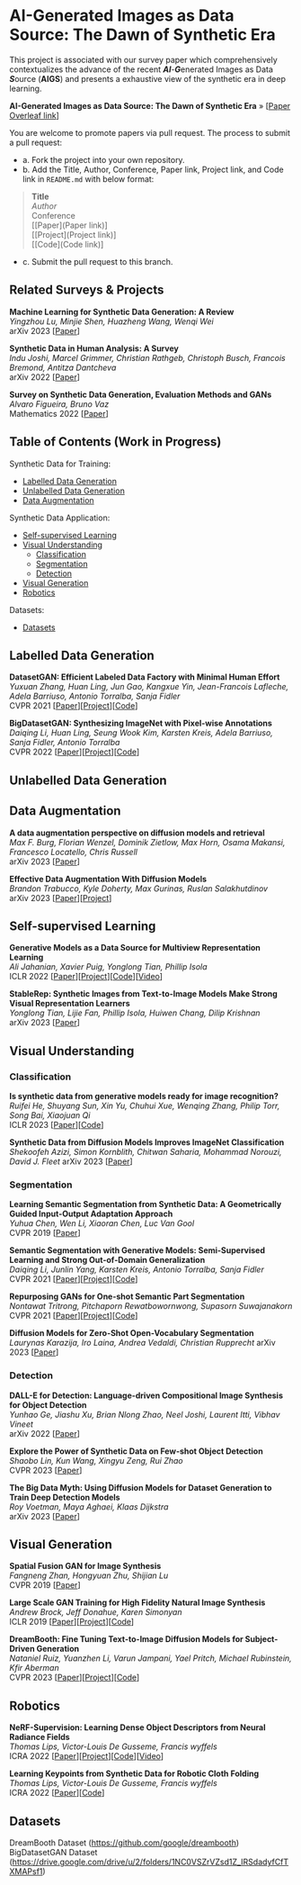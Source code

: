 # AI-Generated Images as Data Source: The Dawn of Synthetic Era
This project is associated with our survey paper which comprehensively contextualizes the advance of the recent ***AI***-***G***enerated Images as Data ***S***ource (**AIGS**) and presents a exhaustive view of the synthetic era in deep learning.

**AI-Generated Images as Data Source: The Dawn of Synthetic Era** » [[Paper Overleaf link](https://www.overleaf.com/2721143181hysckdgbdyqd)]

You are welcome to promote papers via pull request.
The process to submit a pull request:
- a. Fork the project into your own repository.
- b. Add the Title, Author, Conference, Paper link, Project link, and Code link in `README.md` with below format:
>**Title**<br>
>*Author*<br>
>Conference  
>[[Paper](Paper link)]  
>[[Project](Project link)]  
>[[Code](Code link)]  
- c. Submit the pull request to this branch.

## Related Surveys & Projects
**Machine Learning for Synthetic Data Generation: A Review**  
*Yingzhou Lu, Minjie Shen, Huazheng Wang, Wenqi Wei*  
arXiv 2023 [[Paper](https://arxiv.org/abs/2302.04062)]

**Synthetic Data in Human Analysis: A Survey**  
*Indu Joshi, Marcel Grimmer, Christian Rathgeb, Christoph Busch, Francois Bremond, Antitza Dantcheva*  
arXiv 2022 [[Paper](https://arxiv.org/abs/2208.09191)]

**Survey on Synthetic Data Generation, Evaluation Methods and GANs**  
*Alvaro Figueira, Bruno Vaz*  
Mathematics 2022 [[Paper](https://www.mdpi.com/2227-7390/10/15/2733)]

## Table of Contents (Work in Progress)
Synthetic Data for Training:
- [Labelled Data Generation](#LabelledDataGeneration-link)
- [Unlabelled Data Generation](#UnlabelledDataGeneration-link)
- [Data Augmentation](#DataAugmentation-link)

Synthetic Data Application:
- [Self-supervised Learning](#SelfsupervisedLearning-link)
- [Visual Understanding](#VisualUnderstanding-link)
  - [Classification](#Classification-link)
  - [Segmentation](#Segmentation-link)
  - [Detection](#Detection-link)
- [Visual Generation](#VisualGeneration-link)
- [Robotics](#Robotics-link)

Datasets:
- [Datasets](#Datasets-link)

## Labelled Data Generation
<a id="LabelledDataGeneration-link"></a>
**DatasetGAN: Efficient Labeled Data Factory with Minimal Human Effort**  
*Yuxuan Zhang, Huan Ling, Jun Gao, Kangxue Yin, Jean-Francois Lafleche, Adela Barriuso, Antonio Torralba, Sanja Fidler*   
CVPR 2021 [[Paper](https://arxiv.org/abs/2104.06490)][[Project](https://nv-tlabs.github.io/datasetGAN/)][[Code](https://github.com/nv-tlabs/datasetGAN_release/tree/master)]

**BigDatasetGAN: Synthesizing ImageNet with Pixel-wise Annotations**  
*Daiqing Li, Huan Ling, Seung Wook Kim, Karsten Kreis, Adela Barriuso, Sanja Fidler, Antonio Torralba*  
CVPR 2022 [[Paper](https://arxiv.org/abs/2201.04684)][[Project](https://nv-tlabs.github.io/big-datasetgan/)][[Code](https://github.com/nv-tlabs/bigdatasetgan_code)]

## Unlabelled Data Generation
<a id="UnlabelledDataGeneration-link"></a>

## Data Augmentation
<a id="DataAugmentation-link"></a>
**A data augmentation perspective on diffusion models and retrieval**  
*Max F. Burg, Florian Wenzel, Dominik Zietlow, Max Horn, Osama Makansi, Francesco Locatello, Chris Russell*  
arXiv 2023 [[Paper](https://arxiv.org/abs/2304.10253)]

**Effective Data Augmentation With Diffusion Models**  
*Brandon Trabucco, Kyle Doherty, Max Gurinas, Ruslan Salakhutdinov*  
arXiv 2023 [[Paper](https://arxiv.org/abs/2302.07944)][[Project](http://btrabuc.co/da-fusion/)]

## Self-supervised Learning
<a id="SelfsupervisedLearning-link"></a>
**Generative Models as a Data Source for Multiview Representation Learning**  
*Ali Jahanian, Xavier Puig, Yonglong Tian, Phillip Isola*  
ICLR 2022 [[Paper](https://arxiv.org/abs/2106.05258)][[Project](https://ali-design.github.io/GenRep/)][[Code](https://github.com/ali-design/GenRep)][[Video](https://www.youtube.com/watch?v=qYmGvVrGZno)]

**StableRep: Synthetic Images from Text-to-Image Models Make Strong Visual Representation Learners**  
*Yonglong Tian, Lijie Fan, Phillip Isola, Huiwen Chang, Dilip Krishnan*  
arXiv 2023 [[Paper](https://arxiv.org/abs/2306.00984)]

## Visual Understanding
<a id="VisualUnderstanding-link"></a>

### Classification
<a id="Classification-link"></a>
**Is synthetic data from generative models ready for image recognition?**  
*Ruifei He, Shuyang Sun, Xin Yu, Chuhui Xue, Wenqing Zhang, Philip Torr, Song Bai, Xiaojuan Qi*  
ICLR 2023 [[Paper](https://arxiv.org/abs/2206.09592)][[Code](https://github.com/CVMI-Lab/SyntheticData)]

**Synthetic Data from Diffusion Models Improves ImageNet Classification**
*Shekoofeh Azizi, Simon Kornblith, Chitwan Saharia, Mohammad Norouzi, David J. Fleet*
arXiv 2023 [[Paper](https://arxiv.org/abs/2304.08466)]


### Segmentation
<a id="Segmentation-link"></a>
**Learning Semantic Segmentation from Synthetic Data: A Geometrically Guided Input-Output Adaptation Approach**  
*Yuhua Chen, Wen Li, Xiaoran Chen, Luc Van Gool*  
CVPR 2019 [[Paper](https://arxiv.org/abs/1812.05040)]

**Semantic Segmentation with Generative Models: Semi-Supervised Learning and Strong Out-of-Domain Generalization**  
*Daiqing Li, Junlin Yang, Karsten Kreis, Antonio Torralba, Sanja Fidler*  
CVPR 2021 [[Paper](https://arxiv.org/abs/2104.05833)][[Project](https://nv-tlabs.github.io/semanticGAN/)][[Code](https://github.com/nv-tlabs/semanticGAN_code)]

**Repurposing GANs for One-shot Semantic Part Segmentation**  
*Nontawat Tritrong, Pitchaporn Rewatbowornwong, Supasorn Suwajanakorn*
CVPR 2021 [[Paper](https://arxiv.org/abs/2103.04379)][[Project](https://repurposegans.github.io/)][[Code](https://github.com/bryandlee/repurpose-gan/)]

**Diffusion Models for Zero-Shot Open-Vocabulary Segmentation**  
*Laurynas Karazija, Iro Laina, Andrea Vedaldi, Christian Rupprecht*
arXiv 2023 [[Paper](https://arxiv.org/abs/2306.09316)]

### Detection
<a id="Detection-link"></a>
**DALL-E for Detection: Language-driven Compositional Image Synthesis for Object Detection**  
*Yunhao Ge, Jiashu Xu, Brian Nlong Zhao, Neel Joshi, Laurent Itti, Vibhav Vineet*  
arXiv 2022 [[Paper](https://arxiv.org/abs/2206.09592)]

**Explore the Power of Synthetic Data on Few-shot Object Detection**  
*Shaobo Lin, Kun Wang, Xingyu Zeng, Rui Zhao*   
CVPR 2023 [[Paper](https://arxiv.org/abs/2303.13221)]

**The Big Data Myth: Using Diffusion Models for Dataset Generation to Train Deep Detection Models**  
*Roy Voetman, Maya Aghaei, Klaas Dijkstra*  
arXiv 2023 [[Paper](https://arxiv.org/abs/2306.09762)]

## Visual Generation
<a id="VisualGeneration-link"></a>
**Spatial Fusion GAN for Image Synthesis**  
*Fangneng Zhan, Hongyuan Zhu, Shijian Lu*  
CVPR 2019 [[Paper](https://arxiv.org/abs/1812.05840)]

**Large Scale GAN Training for High Fidelity Natural Image Synthesis**  
*Andrew Brock, Jeff Donahue, Karen Simonyan*  
ICLR 2019 [[Paper](https://arxiv.org/abs/1809.11096)][[Project](https://www.deepmind.com/open-source/big-gan)][[Code](https://github.com/ajbrock/BigGAN-PyTorch)]

**DreamBooth: Fine Tuning Text-to-Image Diffusion Models for Subject-Driven Generation**   
*Nataniel Ruiz, Yuanzhen Li, Varun Jampani, Yael Pritch, Michael Rubinstein, Kfir Aberman*  
CVPR 2023 [[Paper](https://arxiv.org/abs/2208.12242)][[Project](https://dreambooth.github.io/)][[Code](https://github.com/XavierXiao/Dreambooth-Stable-Diffusion)]

## Robotics
<a id="Robotics-link"></a>
**NeRF-Supervision: Learning Dense Object Descriptors from Neural Radiance Fields**  
*Thomas Lips, Victor-Louis De Gusseme, Francis wyffels*  
ICRA 2022 [[Paper](https://arxiv.org/abs/2203.01913)][[Project](https://yenchenlin.me/nerf-supervision/)][[Code](https://github.com/yenchenlin/nerf-supervision-public)][[Video](https://www.youtube.com/watch?v=_zN-wVwPH1s)]

**Learning Keypoints from Synthetic Data for Robotic Cloth Folding**  
*Thomas Lips, Victor-Louis De Gusseme, Francis wyffels*  
ICRA 2022 [[Paper](https://arxiv.org/abs/2205.06714)][[Code](https://github.com/tlpss/workshop-icra-2022-cloth-keypoints)]

## Datasets
<a id="Datasets-link"></a>
DreamBooth Dataset (https://github.com/google/dreambooth)  
BigDatasetGAN Dataset (https://drive.google.com/drive/u/2/folders/1NC0VSZrVZsd1Z_IRSdadyfCfTXMAPsf1)
